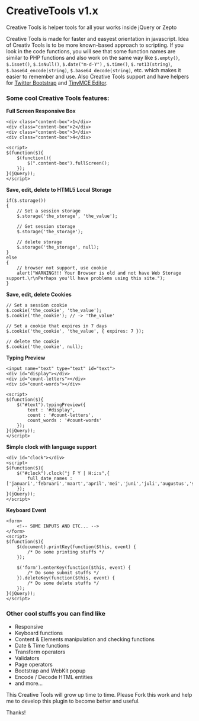 # CreativeTools v1.x
Creative Tools is helper tools for all your works inside jQuery or Zepto

Creative Tools is made for faster and easyest orientation in javascript. Idea of Creativ Tools is to be more known-based approach to scripting. If you look in the code functions, you will see that some function names are similar to PHP functions and also work on the same way like `$.empty()`, `$.isset()`, `$.isNull()`, `$.date("m-d-Y")` , `$.time()`, `$.rot13(string)`, `$.base64_encode(string)`, `$.base64_decode(string)`, etc. which makes it easier to remember and use. Also Creative Tools support and have helpers for <a href="http://getbootstrap.com/" target="_blank">Twitter Bootstrap</a> and <a href="http://www.tinymce.com/" target="_blank">TinyMCE Editor</a>.

### Some cool Creative Tools features:

**Full Screen Responsive Box**
```
<div class="content-box">1</div>
<div class="content-box">2</div>
<div class="content-box">3</div>
<div class="content-box">4</div>

<script>
$(function($){
	$(function(){
		$(".content-box").fullScreen();
	});
}(jQuery));
</script>
```

**Save, edit, delete to HTML5 Local Storage**
```
if($.storage())
{
	// Set a session storage
	$.storage('the_storage', 'the_value');
	
	// Get session storage
	$.storage('the_storage');
	
	// delete storage
	$.storage('the_storage', null);
}
else
{
	// browser not support, use cookie
   	alert("WARNING!!! Your Browser is old and not have Web Storage support.\r\nPerhaps you'll have problems using this site.");
}
```

**Save, edit, delete Cookies**
```
// Set a session cookie
$.cookie('the_cookie', 'the_value');
$.cookie('the_cookie'); // -> 'the_value'

// Set a cookie that expires in 7 days
$.cookie('the_cookie', 'the_value', { expires: 7 });

// delete the cookie
$.cookie('the_cookie', null);
```

**Typing Preview**
```
<input name="text" type="text" id="text">
<div id="display"></div>
<div id="count-letters"></div>
<div id="count-words"></div>

<script>
$(function($){
	$("#text").typingPreview({
		text : '#display',
		count : '#count-letters',
		count_words : '#count-words'
	});
}(jQuery));
</script>
```

**Simple clock with language support**
```
<div id="clock"></div>
<script>
$(function($){
	$("#clock").clock("j F Y | H:i:s",{
		full_date_names : ['januari','februari','maart','april','mei','juni','juli','augustus','september','oktober','november','december']
	});
}(jQuery));
</script>
```

**Keyboard Event**
```
<form>
	<!-- SOME INPUTS AND ETC... -->
</form>
<script>
$(function($){
	$(document).printKey(function($this, event) {
		/* Do some printing stuffs */
	});
	
	$('form').enterKey(function($this, event) {
		/* Do some submit stuffs */
	}).deleteKey(function($this, event) {
		/* Do some delete stuffs */
	});
}(jQuery));
</script>
```

### Other cool stuffs you can find like
- Responsive
- Keyboard functions
- Content & Elements manipulation and checking functions
- Date & Time functions
- Transform operators
- Validators
- Page operators
- Bootstrap and WebKit popup
- Encode / Decode HTML entities
- and more...

This Creative Tools will grow up time to time. Please Fork this work and help me to develop this plugin to become better and useful.

Thanks!
